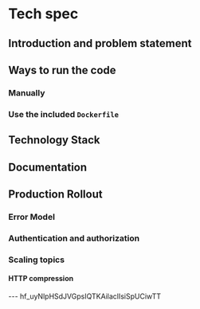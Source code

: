 #  Tech spec

## Introduction and problem statement

## Ways to run the code
### Manually
### Use the included `Dockerfile`

## Technology Stack

## Documentation

## Production Rollout
### Error Model
### Authentication and authorization



### Scaling topics
#### HTTP compression


--- 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